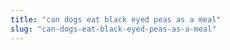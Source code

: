 ```yaml
---
title: "can dogs eat black eyed peas as a meal"
slug: "can-dogs-eat-black-eyed-peas-as-a-meal"
---
```


